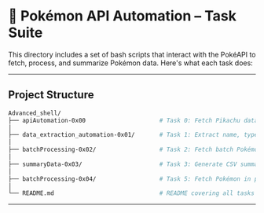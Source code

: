 # 🔧 Pokémon API Automation – Task Suite

This directory includes a set of bash scripts that interact with the PokéAPI to fetch, process, and summarize Pokémon data. Here's what each task does:

---

## Project Structure

```bash
Advanced_shell/
├── apiAutomation-0x00                     # Task 0: Fetch Pikachu data from the API
│
├── data_extraction_automation-0x01/       # Task 1: Extract name, type, weight, height
│
├── batchProcessing-0x02/                  # Task 2: Fetch batch Pokémon data
│
├── summaryData-0x03/                      # Task 3: Generate CSV summary and averages
│
├── batchProcessing-0x04/                  # Task 5: Fetch Pokémon in parallel
│
└── README.md                              # README covering all tasks in Advanced_shell
```

---
